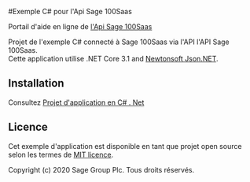 #Exemple C# pour l'Api Sage 100Saas

Portail d'aide en ligne de [l'Api Sage 100Saas](https://developer.sage.com/api/100/fr/saas)

Projet de l'exemple C# connecté à Sage 100Saas via l'API l'API Sage 100Saas.<br>
Cette application utilise .NET Core 3.1 and [Newtonsoft Json.NET](https://github.com/JamesNK/Newtonsoft.Json).

## Installation

Consultez [Projet d'application en C# . Net](https://developer.sage.com/api/100/fr/saas/guides/samples/samplecharp/)

## Licence

Cet exemple d'application est disponible en tant que projet open source selon les termes de
[MIT licence](LICENSE).

Copyright (c) 2020 Sage Group Plc. Tous droits réservés.
